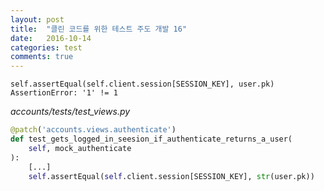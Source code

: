 ```yaml
---
layout: post
title:  "클린 코드를 위한 테스트 주도 개발 16"
date:   2016-10-14
categories: test
comments: true
---
```


```
self.assertEqual(self.client.session[SESSION_KEY], user.pk)
AssertionError: '1' != 1
```

_accounts/tests/test_views.py_
```python
@patch('accounts.views.authenticate')
def test_gets_logged_in_seesion_if_authenticate_returns_a_user(
    self, mock_authenticate
):
    [...]
    self.assertEqual(self.client.session[SESSION_KEY], str(user.pk))
```
